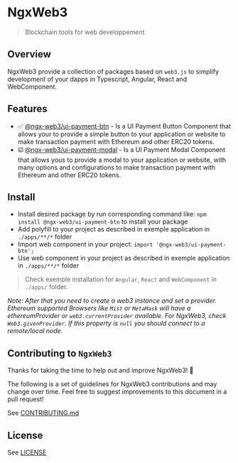 # NgxWeb3

> Blockchain tools for web developpement

## Overview

NgxWeb3 provide a collection of packages based on `web3.js` to simplify development of your dapps in Typescript, Angular, React and WebComponent.

## Features

- ✅ [@ngx-web3/ui-payment-btn]() - Is a UI Payment Button Component that allows your to provide a simple button to your application or website to make transaction payment with Ethereum and other ERC20 tokens. 
- ☑️ [@ngx-web3/ui-payment-modal]() - Is a UI Payment Modal Component that allows yous to provide a modal to your application or website, with many options and configurations to make transaction payment with Ethereum and other ERC20 tokens.

## Install

- Install desired package by run corresponding command like: `npm install @ngx-web3/ui-payment-btn` to install your package
- Add polyfill to your project as described in exemple application in `./apps/**/*` folder
- Import web component in your project: `import '@ngx-web3/ui-payment-btn';`
- Use web component in your project as described in exemple application in `./apps/**/*` folder

> Check exemple installation for `Angular`, `React` and `WebComponent` in `./apps/` folder.


*Note: After that you need to create a web3 instance and set a provider. Ethereum supported Browsers like `Mist` or `MetaMask` will have a ethereumProvider or `web3.currentProvider` available. For NgxWeb3, check `Web3.givenProvider`. If this property is `null` you should connect to a remote/local node.*


## Contributing to `NgxWeb3`

Thanks for taking the time to help out and improve NgxWeb3! 🎉

The following is a set of guidelines for NgxWeb3 contributions and may change over time. Feel free to suggest improvements to this document in a pull request!

See [CONTRIBUTING.md](CONTRIBUTING.md)

## License

See [LICENSE](LICENSE)



